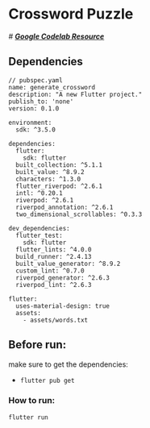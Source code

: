 # Crossword Puzzle

*#* ***[Google Codelab Resource](https://codelabs.developers.google.com/codelabs/flutter-word-puzzle#0)***

## **Dependencies**
    // pubspec.yaml
    name: generate_crossword
    description: "A new Flutter project."
    publish_to: 'none'
    version: 0.1.0
    
    environment:
      sdk: ^3.5.0
    
    dependencies:
      flutter:
        sdk: flutter
      built_collection: ^5.1.1
      built_value: ^8.9.2
      characters: ^1.3.0
      flutter_riverpod: ^2.6.1
      intl: ^0.20.1
      riverpod: ^2.6.1
      riverpod_annotation: ^2.6.1
      two_dimensional_scrollables: ^0.3.3
    
    dev_dependencies:
      flutter_test:
        sdk: flutter
      flutter_lints: ^4.0.0
      build_runner: ^2.4.13
      built_value_generator: ^8.9.2
      custom_lint: ^0.7.0
      riverpod_generator: ^2.6.3
      riverpod_lint: ^2.6.3
    
    flutter:
      uses-material-design: true
      assets:
        - assets/words.txt

## **Before run**:

make sure to get the dependencies:
*     flutter pub get

### **How to run:**
    
    flutter run



